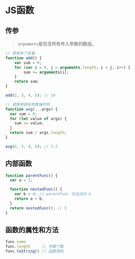 <!-- 
title: 23-JS函数
sort: 
--> 
# JS函数

## 传参

> `arguments`是包含所有传入参数的数组。

```js
// 使用多个变量
function add() {
    var sum = 0;
    for (var i = 0, j = arguments.length; i < j; i++) {
        sum += arguments[i];
    }
    return sum;
}

add(2, 3, 4, 5); // 14

// 或使用剩余参数操作符
function avg(...args) {
  var sum = 0;
  for (let value of args) {
    sum += value;
  }
  return sum / args.length;
}

avg(2, 3, 4, 5); // 3.5
```

## 内部函数

```js
function parentFunc() {
  var a = 1;

  function nestedFunc() {
    var b = 4; // parentFunc 无法访问 b
    return a + b;
  }
  return nestedFunc(); // 5
}
```

## 函数的属性和方法

```js
func.name
func.length		// 参数个数
func.toString()	// 函数源码
```


